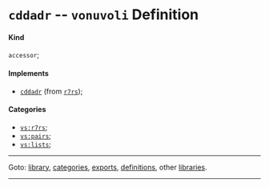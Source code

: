

<a id='definition__vonuvoli__cddadr'></a>

# `cddadr` -- `vonuvoli` Definition


<a id='definition__vonuvoli__cddadr__kind'></a>

#### Kind

`accessor`;


<a id='definition__vonuvoli__cddadr__implements'></a>

#### Implements

 * [`cddadr`](../../r7rs/definitions/cddadr.md#definition__r7rs__cddadr) (from [`r7rs`](../../r7rs/_index.md#library__r7rs));


<a id='definition__vonuvoli__cddadr__categories'></a>

#### Categories

 * [`vs:r7rs`](../../vonuvoli/categories/vs_3a_r7rs.md#category__vonuvoli__vs_3a_r7rs);
 * [`vs:pairs`](../../vonuvoli/categories/vs_3a_pairs.md#category__vonuvoli__vs_3a_pairs);
 * [`vs:lists`](../../vonuvoli/categories/vs_3a_lists.md#category__vonuvoli__vs_3a_lists);

----

Goto: [library](../../vonuvoli/_index.md#library__vonuvoli), [categories](../../vonuvoli/categories/_index.md#toc__vonuvoli__categories), [exports](../../vonuvoli/exports/_index.md#toc__vonuvoli__exports), [definitions](../../vonuvoli/definitions/_index.md#toc__vonuvoli__definitions), other [libraries](../../_libraries.md#toc__libraries).

----

